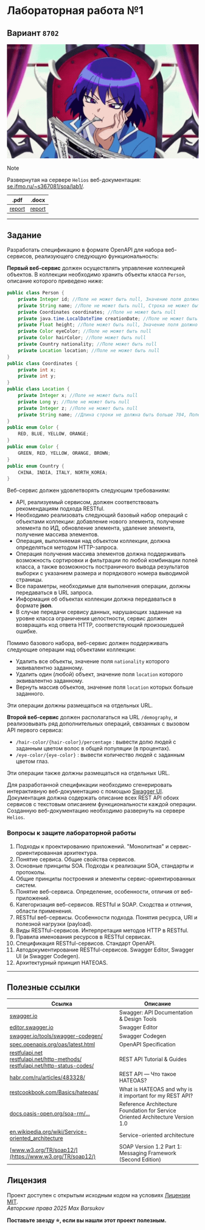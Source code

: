 # Лабораторная работа №1

## Вариант `8702`

<img alt="evil-iruma-kun-iruma-kun" src="https://github.com/maxbarsukov/itmo/blob/master/.docs/evil-iruma-kun-iruma-kun.gif" height="300">

> [!NOTE]
> Развернутая на сервере `Helios` веб-документация: [se.ifmo.ru/~s367081/soa/lab1/](https://se.ifmo.ru/~s367081/soa/lab1/).

|.pdf|.docx|
|-|-|
| [report](./docs/report.pdf) | [report](./docs/report.docx) |

---

## Задание

Разработать спецификацию в формате OpenAPI для набора веб-сервисов, реализующего следующую функциональность:

**Первый веб-сервис** должен осуществлять управление коллекцией объектов. В коллекции необходимо хранить объекты класса `Person`, описание которого приведено ниже:

```java
public class Person {
    private Integer id; //Поле не может быть null, Значение поля должно быть больше 0, Значение этого поля должно быть уникальным, Значение этого поля должно генерироваться автоматически
    private String name; //Поле не может быть null, Строка не может быть пустой
    private Coordinates coordinates; //Поле не может быть null
    private java.time.LocalDateTime creationDate; //Поле не может быть null, Значение этого поля должно генерироваться автоматически
    private Float height; //Поле может быть null, Значение поля должно быть больше 0
    private Color eyeColor; //Поле не может быть null
    private Color hairColor; //Поле может быть null
    private Country nationality; //Поле может быть null
    private Location location; //Поле не может быть null
}
public class Coordinates {
    private int x;
    private int y;
}
public class Location {
    private Integer x; //Поле не может быть null
    private Long y; //Поле не может быть null
    private Integer z; //Поле не может быть null
    private String name; //Длина строки не должна быть больше 704, Поле может быть null
}
public enum Color {
    RED, BLUE, YELLOW, ORANGE;
}
public enum Color {
    GREEN, RED, YELLOW, ORANGE, BROWN;
}
public enum Country {
    CHINA, INDIA, ITALY, NORTH_KOREA;
}
```

Веб-сервис должен удовлетворять следующим требованиям:
- API, реализуемый сервисом, должен соответствовать рекомендациям подхода RESTful.
- Необходимо реализовать следующий базовый набор операций с объектами коллекции: добавление нового элемента, получение элемента по ИД, обновление элемента, удаление элемента, получение массива элементов.
- Операция, выполняемая над объектом коллекции, должна определяться методом HTTP-запроса.
- Операция получения массива элементов должна поддерживать возможность сортировки и фильтрации по любой комбинации полей класса, а также возможность постраничного вывода результатов выборки с указанием размера и порядкового номера выводимой страницы.
- Все параметры, необходимые для выполнения операции, должны передаваться в URL запроса.
- Информация об объектах коллекции должна передаваться в формате **json**.
- В случае передачи сервису данных, нарушающих заданные на уровне класса ограничения целостности, сервис должен возвращать код ответа HTTP, соответствующий произошедшей ошибке.

Помимо базового набора, веб-сервис должен поддерживать следующие операции над объектами коллекции:
- Удалить все объекты, значение поля `nationality` которого эквивалентно заданному.
- Удалить один (любой) объект, значение поля `location` которого эквивалентно заданному.
- Вернуть массив объектов, значение поля `location` которых больше заданного.

Эти операции должны размещаться на отдельных URL.

**Второй веб-сервис** должен располагаться на URL `/demography`, и реализовывать ряд дополнительных операций, связанных с вызовом API первого сервиса:
- `/hair-color/{hair-color}/percentage` : вывести долю людей с заданным цветом волос в общей популяции (в процентах).
- `/eye-color/{eye-color}` : вывести количество людей с заданным цветом глаз.

Эти операции также должны размещаться на отдельных URL.

Для разработанной спецификации необходимо сгенерировать интерактивную веб-документацию с помощью [Swagger UI](https://swagger.io/tools/swagger-ui/). Документация должна содержать описание всех REST API обоих сервисов с текстовым описанием функциональности каждой операции. Созданную веб-документацию необходимо развернуть на сервере `Helios`.

### Вопросы к защите лабораторной работы

1. Подходы к проектированию приложений. "Монолитная" и сервис-ориентированная архитектура.
2. Понятие сервиса. Общие свойства сервисов.
3. Основные принципы SOA. Подходы к реализации SOA, стандарты и протоколы.
4. Общие принципы построения и элементы сервис-ориентированных систем.
5. Понятие веб-сервиса. Определение, особенности, отличия от веб-приложений.
6. Категоризация веб-сервисов. RESTful и SOAP. Сходства и отличия, области применения.
7. RESTful веб-сервисы. Особенности подхода. Понятия ресурса, URI и полезной нагрузки (payload).
8. Виды RESTful-сервисов. Интерпретация методов HTTP в RESTful.
9. Правила именования ресурсов в RESTful сервисах.
10. Спецификация RESTful-сервисов. Стандарт OpenAPI.
11. Автодокументирование RESTful-сервисов. Swagger Editor, Swagger UI (и Swagger Codegen).
12. Архитектурный принцип HATEOAS.

---

## Полезные ссылки

| Ссылка | Описание |
| --- | --- |
| [swagger.io](https://swagger.io/) | Swagger: API Documentation & Design Tools |
| [editor.swagger.io](https://editor.swagger.io/) | Swagger Editor |
| [swagger.io/tools/swagger-codegen/](https://swagger.io/tools/swagger-codegen/) | Swagger Codegen |
| [spec.openapis.org/oas/latest.html](https://spec.openapis.org/oas/latest.html) | OpenAPI Specification |
| [restfulapi.net](https://restfulapi.net/) <br> [restfulapi.net/http-methods/](https://restfulapi.net/http-methods/) <br> [restfulapi.net/http-status-codes/](https://restfulapi.net/http-status-codes/) | REST API Tutorial & Guides |
| [habr.com/ru/articles/483328/](https://habr.com/ru/articles/483328/) | REST API — Что такое HATEOAS? |
| [restcookbook.com/Basics/hateoas/](https://restcookbook.com/Basics/hateoas/) | What is HATEOAS and why is it important for my REST API? |
| [docs.oasis-open.org/soa-rm/...](https://docs.oasis-open.org/soa-rm/soa-ra/v1.0/cs01/soa-ra-v1.0-cs01.html) | Reference Architecture Foundation for Service Oriented Architecture Version 1.0 |
| [en.wikipedia.org/wiki/Service-oriented_architecture](https://en.wikipedia.org/wiki/Service-oriented_architecture) | Service-oriented architecture |
| [www.w3.org/TR/soap12/](https://www.w3.org/TR/soap12/) | SOAP Version 1.2 Part 1: Messaging Framework (Second Edition) |

## Лицензия <a name="license"></a>

Проект доступен с открытым исходным кодом на условиях [Лицензии MIT](https://opensource.org/licenses/MIT). \
*Авторские права 2025 Max Barsukov*

**Поставьте звезду :star:, если вы нашли этот проект полезным.**
